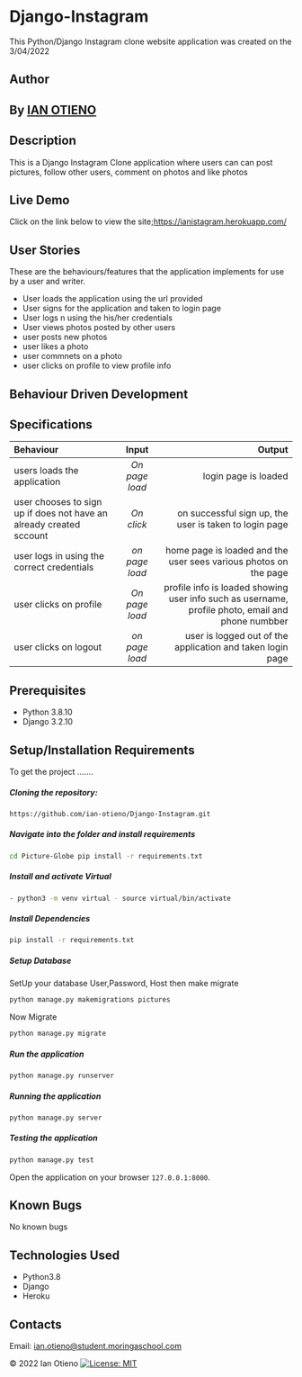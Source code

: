 # Django-Instagram
This Python/Django Instagram clone website application was created on the 3/04/2022

## Author
## By **[IAN OTIENO](https://github.com/ian-otieno)**

## Description
 This is a Django Instagram Clone application where users can can post pictures, follow other users, comment on photos and like photos
 
 ## Live Demo
 Click on the link below to view the site;https://ianistagram.herokuapp.com/

## User Stories
These are the behaviours/features that the application implements for use by a user and writer.

* User loads the application using the url provided
* User signs for the application and taken to login page
* User logs n using the his/her credentials
* User views photos posted by other users
* user posts new  photos
* user likes a photo
* user commnets on a photo
* user clicks on profile to view profile info



## Behaviour Driven Development
## Specifications
| Behaviour | Input | Output |
| :---------------- | :---------------: | ------------------: |
| users loads the application | *On page load* | login page is loaded |
| user chooses to sign up if does not have an already created sccount | *On  click* | on successful sign up, the user is taken to login page|
| user logs in using the correct credentials | *on page load* | home page is loaded and the user sees various photos on the page |
| user clicks on profile| *On page load* | profile info is loaded showing user info such as username, profile photo, email and phone numbber |
| user clicks on logout  | *on page load* | user is logged out of the application and taken login page |



## Prerequisites
* Python 3.8.10
* Django 3.2.10

## Setup/Installation Requirements
To get the project .......  
  
##### Cloning the repository:  
 ```bash 
 https://github.com/ian-otieno/Django-Instagram.git 
```
##### Navigate into the folder and install requirements  
 ```bash 
cd Picture-Globe pip install -r requirements.txt 
```
##### Install and activate Virtual  
 ```bash 
- python3 -m venv virtual - source virtual/bin/activate  
```  
##### Install Dependencies  
 ```bash 
 pip install -r requirements.txt 
```  
 ##### Setup Database  
  SetUp your database User,Password, Host then make migrate  
 ```bash 
python manage.py makemigrations pictures 
 ``` 
 Now Migrate  
 ```bash 
 python manage.py migrate 
```
##### Run the application  
 ```bash 
 python manage.py runserver 
``` 
##### Running the application  
 ```bash 
 python manage.py server 
```
##### Testing the application  
 ```bash 
 python manage.py test 
```
Open the application on your browser `127.0.0.1:8000`.  
  
  
## Known Bugs

No known bugs

## Technologies Used
- Python3.8
- Django
- Heroku

## Contacts
Email: ian.otieno@student.moringaschool.com

 &#169; 2022 Ian Otieno
[![License: MIT](https://img.shields.io/badge/License-MIT-yellow.svg)](https://opensource.org/licenses/MIT)
